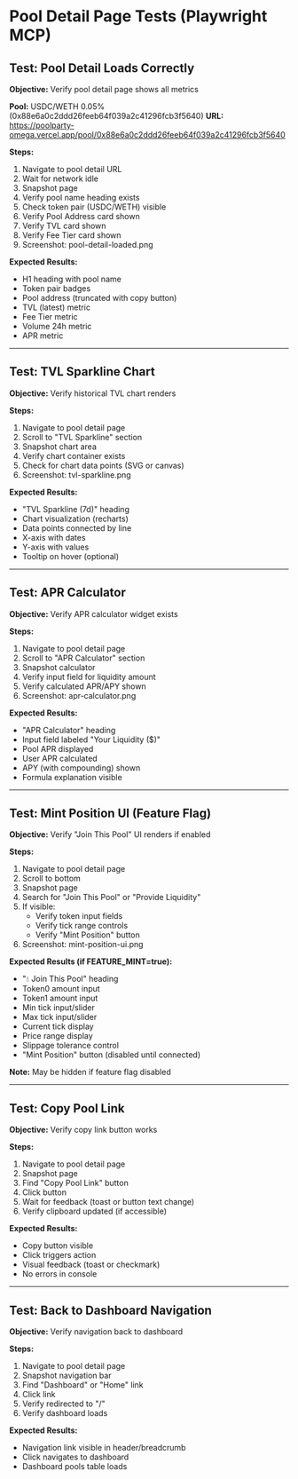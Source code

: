 # Pool Detail Page Tests (Playwright MCP)

## Test: Pool Detail Loads Correctly

**Objective:** Verify pool detail page shows all metrics

**Pool:** USDC/WETH 0.05% (0x88e6a0c2ddd26feeb64f039a2c41296fcb3f5640)
**URL:** https://poolparty-omega.vercel.app/pool/0x88e6a0c2ddd26feeb64f039a2c41296fcb3f5640

**Steps:**
1. Navigate to pool detail URL
2. Wait for network idle
3. Snapshot page
4. Verify pool name heading exists
5. Check token pair (USDC/WETH) visible
6. Verify Pool Address card shown
7. Verify TVL card shown
8. Verify Fee Tier card shown
9. Screenshot: pool-detail-loaded.png

**Expected Results:**
- H1 heading with pool name
- Token pair badges
- Pool address (truncated with copy button)
- TVL (latest) metric
- Fee Tier metric
- Volume 24h metric
- APR metric

---

## Test: TVL Sparkline Chart

**Objective:** Verify historical TVL chart renders

**Steps:**
1. Navigate to pool detail page
2. Scroll to "TVL Sparkline" section
3. Snapshot chart area
4. Verify chart container exists
5. Check for chart data points (SVG or canvas)
6. Screenshot: tvl-sparkline.png

**Expected Results:**
- "TVL Sparkline (7d)" heading
- Chart visualization (recharts)
- Data points connected by line
- X-axis with dates
- Y-axis with values
- Tooltip on hover (optional)

---

## Test: APR Calculator

**Objective:** Verify APR calculator widget exists

**Steps:**
1. Navigate to pool detail page
2. Scroll to "APR Calculator" section
3. Snapshot calculator
4. Verify input field for liquidity amount
5. Verify calculated APR/APY shown
6. Screenshot: apr-calculator.png

**Expected Results:**
- "APR Calculator" heading
- Input field labeled "Your Liquidity ($)"
- Pool APR displayed
- User APR calculated
- APY (with compounding) shown
- Formula explanation visible

---

## Test: Mint Position UI (Feature Flag)

**Objective:** Verify "Join This Pool" UI renders if enabled

**Steps:**
1. Navigate to pool detail page
2. Scroll to bottom
3. Snapshot page
4. Search for "Join This Pool" or "Provide Liquidity"
5. If visible:
   - Verify token input fields
   - Verify tick range controls
   - Verify "Mint Position" button
6. Screenshot: mint-position-ui.png

**Expected Results (if FEATURE_MINT=true):**
- "💧 Join This Pool" heading
- Token0 amount input
- Token1 amount input
- Min tick input/slider
- Max tick input/slider
- Current tick display
- Price range display
- Slippage tolerance control
- "Mint Position" button (disabled until connected)

**Note:** May be hidden if feature flag disabled

---

## Test: Copy Pool Link

**Objective:** Verify copy link button works

**Steps:**
1. Navigate to pool detail page
2. Snapshot page
3. Find "Copy Pool Link" button
4. Click button
5. Wait for feedback (toast or button text change)
6. Verify clipboard updated (if accessible)

**Expected Results:**
- Copy button visible
- Click triggers action
- Visual feedback (toast or checkmark)
- No errors in console

---

## Test: Back to Dashboard Navigation

**Objective:** Verify navigation back to dashboard

**Steps:**
1. Navigate to pool detail page
2. Snapshot navigation bar
3. Find "Dashboard" or "Home" link
4. Click link
5. Verify redirected to "/"
6. Verify dashboard loads

**Expected Results:**
- Navigation link visible in header/breadcrumb
- Click navigates to dashboard
- Dashboard pools table loads

